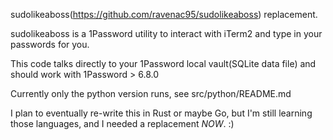 sudolikeaboss(https://github.com/ravenac95/sudolikeaboss) replacement.

sudolikeaboss is a 1Password utility to interact with iTerm2 and type in your passwords for you. 

This code talks directly to your 1Password local vault(SQLite data file) and should work with 1Password > 6.8.0

Currently only the python version runs, see src/python/README.md

I plan to eventually re-write this in Rust or maybe Go, but I'm still learning those languages, and I needed a replacement *NOW*. :)
